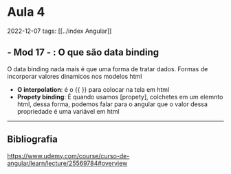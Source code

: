 # Aula 4
2022-12-07
tags: [[../index Angular]]

## - Mod 17 - : O que são data binding

O data binding nada mais é que uma forma de tratar dados. Formas de incorporar valores dinamicos nos modelos html

* **O interpolation**: é o {{  }} para colocar na tela em html
* **Propety binding**: É quando usamos [propety], colchetes em um elemnto html, dessa forma, podemos falar para o angular que o valor dessa propriedade é uma variável em html 

-----------------------------------------------
## Bibliografia

https://www.udemy.com/course/curso-de-angular/learn/lecture/25569784#overview
